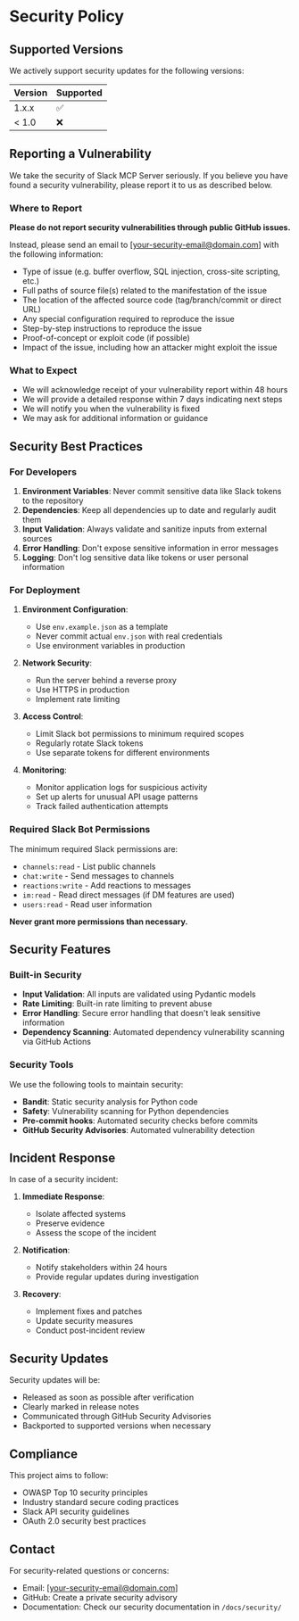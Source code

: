 # Security Policy

## Supported Versions

We actively support security updates for the following versions:

| Version | Supported          |
| ------- | ------------------ |
| 1.x.x   | :white_check_mark: |
| < 1.0   | :x:                |

## Reporting a Vulnerability

We take the security of Slack MCP Server seriously. If you believe you have found a security vulnerability, please report it to us as described below.

### Where to Report

**Please do not report security vulnerabilities through public GitHub issues.**

Instead, please send an email to [your-security-email@domain.com] with the following information:

- Type of issue (e.g. buffer overflow, SQL injection, cross-site scripting, etc.)
- Full paths of source file(s) related to the manifestation of the issue
- The location of the affected source code (tag/branch/commit or direct URL)
- Any special configuration required to reproduce the issue
- Step-by-step instructions to reproduce the issue
- Proof-of-concept or exploit code (if possible)
- Impact of the issue, including how an attacker might exploit the issue

### What to Expect

- We will acknowledge receipt of your vulnerability report within 48 hours
- We will provide a detailed response within 7 days indicating next steps
- We will notify you when the vulnerability is fixed
- We may ask for additional information or guidance

## Security Best Practices

### For Developers

1. **Environment Variables**: Never commit sensitive data like Slack tokens to the repository
2. **Dependencies**: Keep all dependencies up to date and regularly audit them
3. **Input Validation**: Always validate and sanitize inputs from external sources
4. **Error Handling**: Don't expose sensitive information in error messages
5. **Logging**: Don't log sensitive data like tokens or user personal information

### For Deployment

1. **Environment Configuration**:
   - Use `env.example.json` as a template
   - Never commit actual `env.json` with real credentials
   - Use environment variables in production

2. **Network Security**:
   - Run the server behind a reverse proxy
   - Use HTTPS in production
   - Implement rate limiting

3. **Access Control**:
   - Limit Slack bot permissions to minimum required scopes
   - Regularly rotate Slack tokens
   - Use separate tokens for different environments

4. **Monitoring**:
   - Monitor application logs for suspicious activity
   - Set up alerts for unusual API usage patterns
   - Track failed authentication attempts

### Required Slack Bot Permissions

The minimum required Slack permissions are:

- `channels:read` - List public channels
- `chat:write` - Send messages to channels
- `reactions:write` - Add reactions to messages
- `im:read` - Read direct messages (if DM features are used)
- `users:read` - Read user information

**Never grant more permissions than necessary.**

## Security Features

### Built-in Security

- **Input Validation**: All inputs are validated using Pydantic models
- **Rate Limiting**: Built-in rate limiting to prevent abuse
- **Error Handling**: Secure error handling that doesn't leak sensitive information
- **Dependency Scanning**: Automated dependency vulnerability scanning via GitHub Actions

### Security Tools

We use the following tools to maintain security:

- **Bandit**: Static security analysis for Python code
- **Safety**: Vulnerability scanning for Python dependencies
- **Pre-commit hooks**: Automated security checks before commits
- **GitHub Security Advisories**: Automated vulnerability detection

## Incident Response

In case of a security incident:

1. **Immediate Response**:
   - Isolate affected systems
   - Preserve evidence
   - Assess the scope of the incident

2. **Notification**:
   - Notify stakeholders within 24 hours
   - Provide regular updates during investigation

3. **Recovery**:
   - Implement fixes and patches
   - Update security measures
   - Conduct post-incident review

## Security Updates

Security updates will be:

- Released as soon as possible after verification
- Clearly marked in release notes
- Communicated through GitHub Security Advisories
- Backported to supported versions when necessary

## Compliance

This project aims to follow:

- OWASP Top 10 security principles
- Industry standard secure coding practices
- Slack API security guidelines
- OAuth 2.0 security best practices

## Contact

For security-related questions or concerns:

- Email: [your-security-email@domain.com]
- GitHub: Create a private security advisory
- Documentation: Check our security documentation in `/docs/security/` 